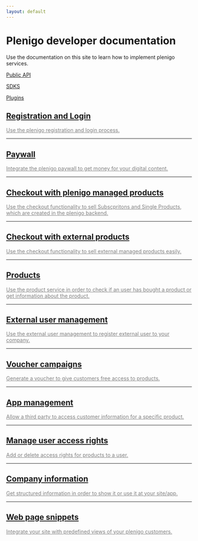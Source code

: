 ```yaml
---
layout: default
---
```


# Plenigo developer documentation

Use the documentation on this site to learn how to implement plenigo services. 

[Public API](https://api.plenigo.com)

[SDKS](/sdks)

[Plugins](/plugins)



<div class="container">
        <div class="row">
            <div class="col-lg-8 col-lg-offset-2 col-md-10 col-md-offset-1">
                <div class="post-preview">
                    <a href="login">
                        <h2 class="post-title">
                            Registration and Login 
                        </h2>
                        <a href="login" style="color:grey"> 
                        Use the plenigo registration and login process.
                        </a>
                    </a>
                </div>
                <hr>
                 <div class="post-preview">
                      <a href="paywall" >
                           <h2 class="post-title">
                           Paywall
                           </h2>
                           <a href="paywall" style="color: grey"> 
                           Integrate the plenigo paywall to get money for your digital content.
                           </a>
                      </a>
                 </div>
                 <hr>
                <div class="post-preview">
                    <a href="checkout_plenigo_managed_products">
                        <h2 class="post-title">
                            Checkout with plenigo managed products
                        </h2>
                        <a href="checkout_plenigo_managed_products" style="color:grey"> 
                        Use the checkout functionality to sell Subscpritons and Single Products, which are created in the plenigo backend.  </a>
                    </a>
                </div>
                  <hr>
                <div class="post-preview">
                    <a href="checkout_external_products">
                        <h2 class="post-title">
                    Checkout with external products
                        </h2>
                    <a href="checkout_external_products" style="color:grey"> 
                     Use the checkout functionality to sell external managed products easily. </a>
                    </a>
                </div>
                <hr>
                <div class="post-preview">
                    <a href="products">
                         <h2 class="post-title">
                          Products
                         </h2>
                         <a href="products" style="color:grey"> 
                         Use the product service in order to check if an user has bought a product or get information about the product.
                         </a>
                    </a>
                </div>
                 <hr>
                 <div class="post-preview">
                      <a href="external_user_management"  >
                          <h2 class="post-title">
                           External user management
                           </h2>
                           <a href="external_user_management" style="color: grey"> 
                           Use the external user management to register external user to your company.
                          </a>
                      </a>
                 </div>
                 <hr>
                 <div class="post-preview">
                      <a href="voucher_campaigns"  >
                           <h2 class="post-title">
                           Voucher campaigns
                           </h2>
                           <a href="voucher_campaigns" style="color: grey"> 
                            Generate a voucher to give customers free access to products.</a>
                 </a>
                 </div>
                 <hr>
                 <div class="post-preview">
                       <a href="app_management"  >
                            <h2 class="post-title">
                            App management
                            </h2>
                            <a href="app_management" style="color: grey"> 
                    Allow a third party to access customer information for a specific product.
                       </a>
                 </a>
                </div>
                <hr>                   
                <div class="post-preview">
                        <a href="manage_user_access_rights"  >
                             <h2 class="post-title">
                             Manage user access rights
                             </h2>
                             <a href="manage_user_access_rights" style="color: grey"> 
                             Add or delete access rights for products to a user.
                        </a>
                       </a>
                </div>        
                <hr>                   
                <div class="post-preview">
                        <a href="company_information"  >
                             <h2 class="post-title">
                            Company information
                             </h2>
                             <a href="company_information" style="color: grey"> 
                             Get structured information in order to show it or use it at your site/app.</a>
                       </a>
                 </div>   
                <hr>                   
                 <div class="post-preview">
                                        <a href="page_snippets"  >
                                             <h2 class="post-title">
                                            Web page snippets
                                             </h2>
                                             <a href="page_snippets" style="color: grey"> 
                                              Integrate your site with predefined views of your plenigo customers.
                                           </a>

